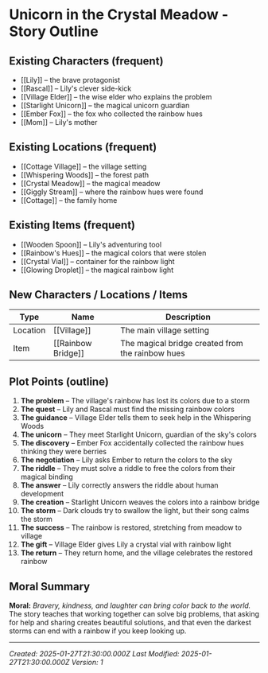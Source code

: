 # Unicorn in the Crystal Meadow - Story Outline

## Existing Characters (frequent)
- [[Lily]] – the brave protagonist
- [[Rascal]] – Lily's clever side-kick
- [[Village Elder]] – the wise elder who explains the problem
- [[Starlight Unicorn]] – the magical unicorn guardian
- [[Ember Fox]] – the fox who collected the rainbow hues
- [[Mom]] – Lily's mother

## Existing Locations (frequent)
- [[Cottage Village]] – the village setting
- [[Whispering Woods]] – the forest path
- [[Crystal Meadow]] – the magical meadow
- [[Giggly Stream]] – where the rainbow hues were found
- [[Cottage]] – the family home

## Existing Items (frequent)
- [[Wooden Spoon]] – Lily's adventuring tool
- [[Rainbow's Hues]] – the magical colors that were stolen
- [[Crystal Vial]] – container for the rainbow light
- [[Glowing Droplet]] – the magical rainbow light

## New Characters / Locations / Items

| Type      | Name                      | Description                                                  |
| --------- | ------------------------- | ------------------------------------------------------------ |
| Location  | [[Village]]               | The main village setting                                     |
| Item      | [[Rainbow Bridge]]        | The magical bridge created from the rainbow hues            |

## Plot Points (outline)
1. **The problem** – The village's rainbow has lost its colors due to a storm
2. **The quest** – Lily and Rascal must find the missing rainbow colors
3. **The guidance** – Village Elder tells them to seek help in the Whispering Woods
4. **The unicorn** – They meet Starlight Unicorn, guardian of the sky's colors
5. **The discovery** – Ember Fox accidentally collected the rainbow hues thinking they were berries
6. **The negotiation** – Lily asks Ember to return the colors to the sky
7. **The riddle** – They must solve a riddle to free the colors from their magical binding
8. **The answer** – Lily correctly answers the riddle about human development
9. **The creation** – Starlight Unicorn weaves the colors into a rainbow bridge
10. **The storm** – Dark clouds try to swallow the light, but their song calms the storm
11. **The success** – The rainbow is restored, stretching from meadow to village
12. **The gift** – Village Elder gives Lily a crystal vial with rainbow light
13. **The return** – They return home, and the village celebrates the restored rainbow

## Moral Summary
**Moral:** *Bravery, kindness, and laughter can bring color back to the world.*
The story teaches that working together can solve big problems, that asking for help and sharing creates beautiful solutions, and that even the darkest storms can end with a rainbow if you keep looking up.

---
*Created: 2025-01-27T21:30:00.000Z*
*Last Modified: 2025-01-27T21:30:00.000Z*
*Version: 1*
